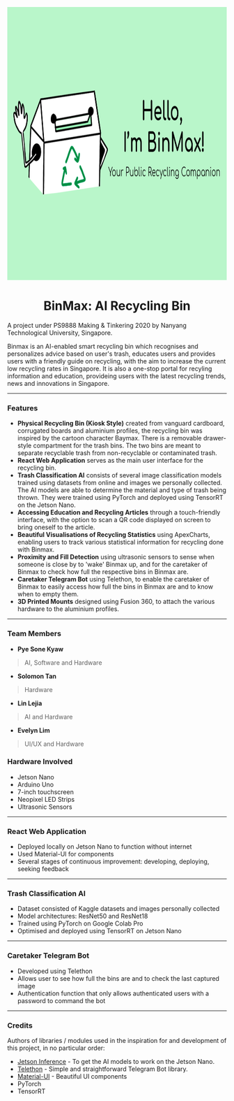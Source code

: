 
<p align="center">
  <img  width="950" height="625" src="./api/bg.png">
</p>
<h1 align="center">BinMax: AI Recycling Bin</h1> 


<p align="center">
  
A project under PS9888 Making & Tinkering 2020 by Nanyang Technological University, Singapore.

Binmax is an AI-enabled smart recycling bin which recognises and personalizes advice based on user's trash, educates users and provides users with a friendly guide on recycling, with the aim to increase the current low recycling rates in Singapore. It is also a one-stop portal for recyling information and education, provideing users with the latest recycling trends, news and innovations in Singapore.

<hr>

### Features

* **Physical Recycling Bin (Kiosk Style)** created from vanguard cardboard, corrugated boards and aluminium profiles, the recycling bin was inspired by the cartoon character Baymax. There is a removable drawer-style compartment for the trash bins. The two bins are meant to separate recyclable trash from non-recyclable or contaminated trash.
* **React Web Application** serves as the main user interface for the recycling bin.
* **Trash Classification AI** consists of several image classification models trained using datasets from online and images we personally collected. The AI models are able to determine the material and type of trash being thrown. They were trained using PyTorch and deployed using TensorRT on the Jetson Nano.
* **Accessing Education and Recycling Articles** through a touch-friendly interface, with the option to scan a QR code displayed on screen to bring oneself to the article. 
* **Beautiful Visualisations of Recycling Statistics** using ApexCharts, enabling users to track various statistical information for recycling done with Binmax.
* **Proximity and Fill Detection** using ultrasonic sensors to sense when someone is close by to 'wake' Binmax up, and for the caretaker of Binmax to check how full the respective bins in Binmax are.
* **Caretaker Telegram Bot** using Telethon, to enable the caretaker of Binmax to easily access how full the bins in Binmax are and to know when to empty them.
* **3D Printed Mounts** designed using Fusion 360, to attach the various hardware to the aluminium profiles.
<hr>

### Team Members

* **Pye Sone Kyaw**
>  AI, Software and Hardware

* **Solomon Tan**

>  Hardware

* **Lin Lejia**

>  AI and Hardware

* **Evelyn Lim**

>  UI/UX and Hardware

### Hardware Involved

* Jetson Nano
* Arduino Uno
* 7-inch touchscreen
* Neopixel LED Strips
* Ultrasonic Sensors

<hr>

### React Web Application

* Deployed locally on Jetson Nano to function without internet
* Used Material-UI for components
* Several stages of continuous improvement: developing, deploying, seeking feedback

<hr>

### Trash Classification AI

* Dataset consisted of Kaggle datasets and images personally collected
* Model architectures: ResNet50 and ResNet18
* Trained using PyTorch on Google Colab Pro
* Optimised and deployed using TensorRT on Jetson Nano

<hr>

### Caretaker Telegram Bot

* Developed using Telethon
* Allows user to see how full the bins are and to check the last captured image
* Authentication function that only allows authenticated users with a password to command the bot

<hr>

### Credits

Authors of libraries / modules used in the inspiration for and development of this project, in no particular order:
* [Jetson Inference](https://github.com/dusty-nv/jetson-inference) - To get the AI models to work on the Jetson Nano.
* [Telethon](https://docs.telethon.dev/en/latest/) - Simple and straightforward Telegram Bot library.
* [Material-UI](https://material-ui.com/) - Beautiful UI components
* PyTorch
* TensorRT
